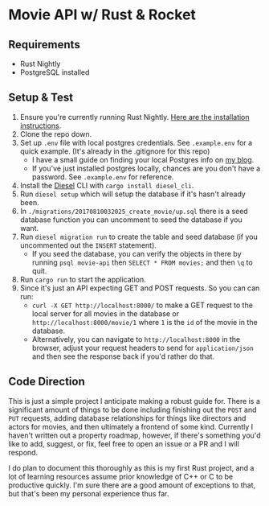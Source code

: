 # Movie API w/ Rust & Rocket

## Requirements

- Rust Nightly
- PostgreSQL installed

## Setup & Test

1. Ensure you're currently running Rust Nightly. [Here are the installation instructions](https://doc.rust-lang.org/1.13.0/book/nightly-rust.html).
2. Clone the repo down.
3. Set up `.env` file with local postgres credentials. See `.example.env` for a quick example. (It's already in the .gitignore for this repo)
   - I have a small guide on finding your local Postgres info on [my blog](http://localhost:4000/2017/08/31/find-local-postgres-info).
   - If you've just installed postgres locally, chances are you don't have a password. See `.example.env` for reference.
4. Install the [Diesel](http://diesel.rs/) CLI with `cargo install diesel_cli`.
5. Run `diesel setup` which will setup the database if it's hasn't already been.
6. In `./migrations/20170810032025_create_movie/up.sql` there is a seed database function you can uncomment to seed the database if you want.
7. Run `diesel migration run` to create the table and seed database (if you uncommented out the `INSERT` statement).
   - If you seed the database, you can verify the objects in there by running `psql movie-api` then `SELECT * FROM movies;` and then `\q` to quit.
7. Run `cargo run` to start the application.
8. Since it's just an API expecting GET and POST requests. So you can can run:
   - `curl -X GET http://localhost:8000/` to make a GET request to the local server for all movies in the database or `http://localhost:8000/movie/1` where `1` is the `id` of the movie in the database.
   - Alternatively, you can navigate to `http://localhost:8000` in the browser, adjust your request headers to send for `application/json` and then see the response back if you'd rather do that.

## Code Direction

This is just a simple project I anticipate making a robust guide for. There is a significant amount of things to be done including finishing out the `POST` and `PUT` requests, adding database relationships for things like directors and actors for movies, and then ultimately a frontend of some kind. Currently I haven't written out a property roadmap, however, if there's something you'd like to add, suggest, or fix, feel free to open an issue or a PR and I will respond. 

I do plan to document this thoroughly as this is my first Rust project, and a lot of learning resources assume prior knowledge of C++ or C to be productive quickly. I'm sure there are a good amount of exceptions to that, but that's been my personal experience thus far. 
